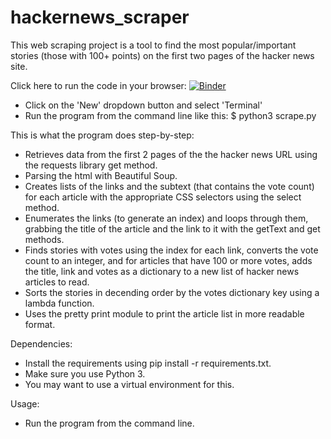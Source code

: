 # hackernews_scraper

This web scraping project is a tool to find the most popular/important stories (those with 100+ points) on the first two pages of the hacker news site.

Click here to run the code in your browser:
[![Binder](https://mybinder.org/badge_logo.svg)](https://mybinder.org/v2/gh/kdhenderson/hackernews_scraper/master)
  - Click on the 'New' dropdown button and select 'Terminal'
  - Run the program from the command line like this:
	$ python3 scrape.py

This is what the program does step-by-step:
  - Retrieves data from the first 2 pages of the the hacker news URL using the requests library get method.
  - Parsing the html with Beautiful Soup.
  - Creates lists of the links and the subtext (that contains the vote count) for each article with the appropriate CSS selectors using the select method.
  - Enumerates the links (to generate an index) and loops through them, grabbing the title of the article and the link to it with the getText and get methods.
  - Finds stories with votes using the index for each link, converts the vote count to an integer, and for articles that have 100 or more votes, adds the title, link and votes as a dictionary to a new list of hacker news articles to read.
  - Sorts the stories in decending order by the votes dictionary key using a lambda function. 
  - Uses the pretty print module to print the article list in more readable format.


Dependencies:
  - Install the requirements using pip install -r requirements.txt.
  - Make sure you use Python 3.
  - You may want to use a virtual environment for this.


Usage:
  - Run the program from the command line.
